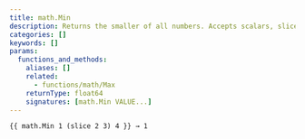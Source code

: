 ```yaml
---
title: math.Min
description: Returns the smaller of all numbers. Accepts scalars, slices, or both.
categories: []
keywords: []
params:
  functions_and_methods:
    aliases: []
    related:
      - functions/math/Max
    returnType: float64
    signatures: [math.Min VALUE...]
---
```


```go-html-template
{{ math.Min 1 (slice 2 3) 4 }} → 1
```

